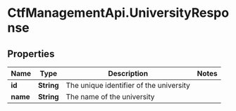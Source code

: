 # CtfManagementApi.UniversityResponse

## Properties
Name | Type | Description | Notes
------------ | ------------- | ------------- | -------------
**id** | **String** | The unique identifier of the university | 
**name** | **String** | The name of the university | 
